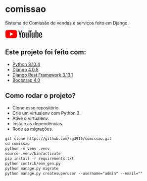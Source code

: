 # comissao

Sistema de Comissão de vendas e serviços feito em Django.

<a href="">
    <img src="img/youtube.png">
</a>

## Este projeto foi feito com:

* [Python 3.10.4](https://www.python.org/)
* [Django 4.0.5](https://www.djangoproject.com/)
* [Django Rest Framework 3.13.1](https://www.django-rest-framework.org/)
* [Bootstrap 4.0](https://getbootstrap.com/)

## Como rodar o projeto?

* Clone esse repositório.
* Crie um virtualenv com Python 3.
* Ative o virtualenv.
* Instale as dependências.
* Rode as migrações.

```
git clone https://github.com/rg3915/comissao.git
cd comissao
python -m venv .venv
source .venv/bin/activate
pip install -r requirements.txt
python contrib/env_gen.py
python manage.py migrate
python manage.py createsuperuser --username="admin" --email=""
```

